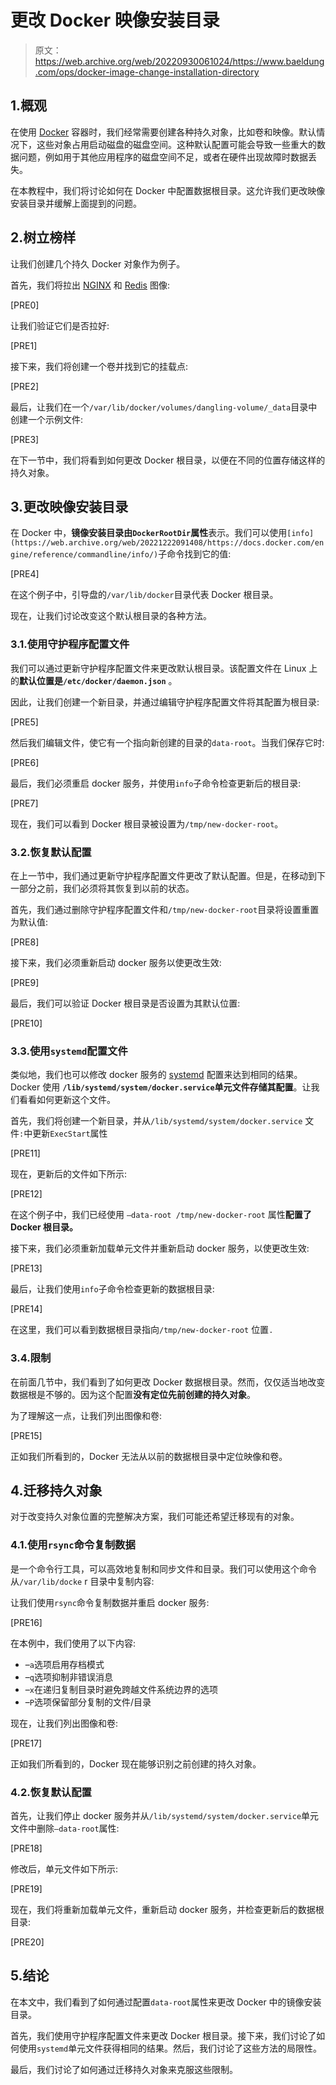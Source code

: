 # 更改 Docker 映像安装目录

> 原文：<https://web.archive.org/web/20220930061024/https://www.baeldung.com/ops/docker-image-change-installation-directory>

## 1.概观

在使用 [Docker](https://web.archive.org/web/20221222091408/https://www.docker.com/) 容器时，我们经常需要创建各种持久对象，比如卷和映像。默认情况下，这些对象占用启动磁盘的磁盘空间。这种默认配置可能会导致一些重大的数据问题，例如用于其他应用程序的磁盘空间不足，或者在硬件出现故障时数据丢失。

在本教程中，我们将讨论如何在 Docker 中配置数据根目录。这允许我们更改映像安装目录并缓解上面提到的问题。

## 2.树立榜样

让我们创建几个持久 Docker 对象作为例子。

首先，我们将拉出 [NGINX](https://web.archive.org/web/20221222091408/https://www.nginx.com/) 和 [Redis](https://web.archive.org/web/20221222091408/https://redis.io/) 图像:

[PRE0]

让我们验证它们是否拉好:

[PRE1]

接下来，我们将创建一个卷并找到它的挂载点:

[PRE2]

最后，让我们在一个`/var/lib/docker/volumes/dangling-volume/_data`目录中创建一个示例文件:

[PRE3]

在下一节中，我们将看到如何更改 Docker 根目录，以便在不同的位置存储这样的持久对象。

## 3.更改映像安装目录

在 Docker 中，**镜像安装目录由`DockerRootDir`属性**表示。我们可以使用`[info](https://web.archive.org/web/20221222091408/https://docs.docker.com/engine/reference/commandline/info/)`子命令找到它的值:

[PRE4]

在这个例子中，引导盘的`/var/lib/docker`目录代表 Docker 根目录。

现在，让我们讨论改变这个默认根目录的各种方法。

### 3.1.使用守护程序配置文件

我们可以通过更新守护程序配置文件来更改默认根目录。该配置文件在 Linux 上的**默认位置是`/etc/docker/daemon.json`** 。

因此，让我们创建一个新目录，并通过编辑守护程序配置文件将其配置为根目录:

[PRE5]

然后我们编辑文件，使它有一个指向新创建的目录的`data-root`。当我们保存它时:

[PRE6]

最后，我们必须重启 docker 服务，并使用`info`子命令检查更新后的根目录:

[PRE7]

现在，我们可以看到 Docker 根目录被设置为`/tmp/new-docker-root`。

### 3.2.恢复默认配置

在上一节中，我们通过更新守护程序配置文件更改了默认配置。但是，在移动到下一部分之前，我们必须将其恢复到以前的状态。

首先，我们通过删除守护程序配置文件和`/tmp/new-docker-root`目录将设置重置为默认值:

[PRE8]

接下来，我们必须重新启动 docker 服务以使更改生效:

[PRE9]

最后，我们可以验证 Docker 根目录是否设置为其默认位置:

[PRE10]

### 3.3.使用`systemd`配置文件

类似地，我们也可以修改 docker 服务的 [systemd](/web/20221222091408/https://www.baeldung.com/linux/create-remove-systemd-services) 配置来达到相同的结果。Docker 使用 **`/lib/systemd/system/docker.service`单元文件存储其配置**。让我们看看如何更新这个文件。

首先，我们将创建一个新目录，并从`/lib/systemd/system/docker.service` 文件`:`中更新`ExecStart`属性

[PRE11]

现在，更新后的文件如下所示:

[PRE12]

在这个例子中，我们已经使用 `–data-root /tmp/new-docker-root` 属性**配置了 Docker 根目录。**

接下来，我们必须重新加载单元文件并重新启动 docker 服务，以使更改生效:

[PRE13]

最后，让我们使用`info`子命令检查更新的数据根目录:

[PRE14]

在这里，我们可以看到数据根目录指向`/tmp/new-docker-root` 位置`.`

### 3.4.限制

在前面几节中，我们看到了如何更改 Docker 数据根目录。然而，仅仅适当地改变数据根是不够的。因为这个配置**没有定位先前创建的持久对象**。

为了理解这一点，让我们列出图像和卷:

[PRE15]

正如我们所看到的，Docker 无法从以前的数据根目录中定位映像和卷。

## 4.迁移持久对象

对于改变持久对象位置的完整解决方案，我们可能还希望迁移现有的对象。

### 4.1.使用`rsync`命令复制数据

是一个命令行工具，可以高效地复制和同步文件和目录。我们可以使用这个命令从`/var/lib/docke` r 目录中复制内容:

让我们使用`rsync`命令复制数据并重启 docker 服务:

[PRE16]

在本例中，我们使用了以下内容:

*   –`a`选项启用存档模式
*   –`q`选项抑制非错误消息
*   –`x`在递归复制目录时避免跨越文件系统边界的选项
*   –`P`选项保留部分复制的文件/目录

现在，让我们列出图像和卷:

[PRE17]

正如我们所看到的，Docker 现在能够识别之前创建的持久对象。

### 4.2.恢复默认配置

首先，让我们停止 docker 服务并从`/lib/systemd/system/docker.service`单元文件中删除`–data-root`属性:

[PRE18]

修改后，单元文件如下所示:

[PRE19]

现在，我们将重新加载单元文件，重新启动 docker 服务，并检查更新后的数据根目录:

[PRE20]

## 5.结论

在本文中，我们看到了如何通过配置`data-root`属性来更改 Docker 中的镜像安装目录。

首先，我们使用守护程序配置文件来更改 Docker 根目录。接下来，我们讨论了如何使用`systemd`单元文件获得相同的结果。然后，我们讨论了这些方法的局限性。

最后，我们讨论了如何通过迁移持久对象来克服这些限制。